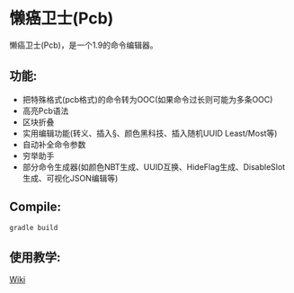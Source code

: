 # 懒癌卫士(Pcb)
懒癌卫士(Pcb)，是一个1.9的命令编辑器。  
## 功能:
+ 把特殊格式(pcb格式)的命令转为OOC(如果命令过长则可能为多条OOC)
+ 高亮Pcb语法
+ 区块折叠
+ 实用编辑功能(转义、插入§、颜色黑科技、插入随机UUID Least/Most等)
+ 自动补全命令参数
+ 穷举助手
+ 部分命令生成器(如颜色NBT生成、UUID互换、HideFlag生成、DisableSlot生成、可视化JSON编辑等)


## Compile:
    gradle build

## 使用教学:
[Wiki](../../wiki)
